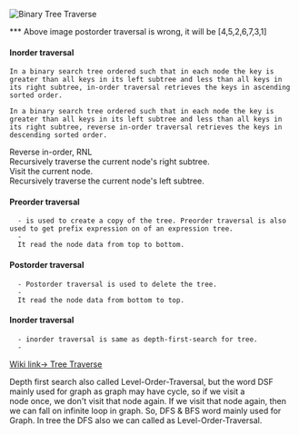 ![Binary Tree Traverse](https://github.com/SazinSamin/Samin_Reading_Room/blob/main/Data%20Structure/Tree/Binary%20search%20tree/Traverse/tree_traversal.png)  

*** Above image postorder traversal is wrong, it will be [4,5,2,6,7,3,1]  

#### Inorder traversal
    In a binary search tree ordered such that in each node the key is greater than all keys in its left subtree and less than all keys in 
    its right subtree, in-order traversal retrieves the keys in ascending sorted order.   

    In a binary search tree ordered such that in each node the key is greater than all keys in its left subtree and less than all keys in
    its right subtree, reverse in-order traversal retrieves the keys in descending sorted order.   
    

Reverse in-order, RNL  
Recursively traverse the current node's right subtree.  
Visit the current node.  
Recursively traverse the current node's left subtree.  



#### Preorder traversal 
      - is used to create a copy of the tree. Preorder traversal is also used to get prefix expression on of an expression tree.  
      -  
      It read the node data from top to bottom.

#### Postorder traversal
      - Postorder traversal is used to delete the tree. 
      -  
      It read the node data from bottom to top.  
      
#### Inorder traversal
      - inorder traversal is same as depth-first-search for tree. 
      -  
      
      
[Wiki link-> Tree Traverse](https://en.wikipedia.org/wiki/Tree_traversal)  


Depth first search also called Level-Order-Traversal, but the word DSF mainly used for graph as graph may have cycle, so if we visit a  
node once, we don't visit that node again. If we visit that node again, then we can fall on infinite loop in graph.
So, DFS & BFS word mainly used for Graph.
In tree the DFS also we can called as Level-Order-Traversal.




 
